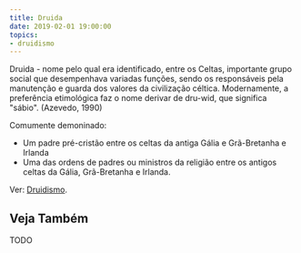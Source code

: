 ```yaml
---
title: Druida
date: 2019-02-01 19:00:00
topics:
- druidismo
---
```


Druida - nome pelo qual era identificado, entre os Celtas,
importante grupo social que desempenhava variadas funções, sendo os
responsáveis pela manutenção e guarda dos valores da civilização
céltica. Modernamente, a preferência etimológica faz o nome derivar de
dru-wid, que significa "sábio". (Azevedo, 1990)

Comumente demoninado:
* Um padre pré-cristão entre os celtas da antiga Gália e Grã-Bretanha e Irlanda
* Uma das ordens de padres ou ministros da religião entre os antigos celtas da
Gália, Grã-Bretanha e Irlanda.

Ver: [Druidismo](../druidismo).

## Veja Também
TODO

